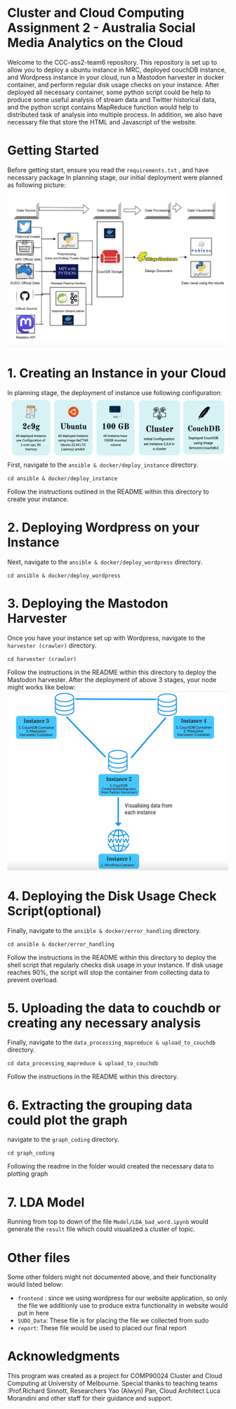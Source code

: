 # Cluster and Cloud Computing Assignment 2 - Australia Social Media Analytics on the Cloud
Welcome to the CCC-ass2-team6 repository. This repository is set up to allow you to deploy a ubuntu instance in MRC, deployed couchDB instance, and Wordpress instance in your cloud, run a Mastodon harvester in docker container, and perform regular disk usage checks on your instance. 
After deployed all necessary container, some python script could be help to produce some useful analysis of stream data and Twitter historical data, and the python script contains MapReduce function would help to distributed task of analysis into multiple process.
In addition, we also have necessary file that store the HTML and Javascript of the website.
# Getting Started
Before getting start, ensure you read the `requirements.txt` , and have necessary package
In planning stage, our initial deployment were planned as following picture:
<img src="Graph/pipeline.png" alt="pipeline" title="System Architecture">
# 1. Creating an Instance in your Cloud
In planning stage, the deployment of instance use following configuration:
<img src="Graph/instance_config.png" alt="deployment config" title="System Architecture">
First, navigate to the `ansible & docker/deploy_instance` directory.
```
cd ansible & docker/deploy_instance
```
Follow the instructions outlined in the README within this directory to create your instance.
# 2. Deploying Wordpress on your Instance
Next, navigate to the `ansible & docker/deploy_wordpress` directory.
```
cd ansible & docker/deploy_wordpress
```
# 3. Deploying the Mastodon Harvester
Once you have your instance set up with Wordpress, navigate to the `harvester (crawler)` directory.
```
cd harvester (crawler)
```
Follow the instructions in the README within this directory to deploy the Mastodon harvester.
After the deployment of above 3 stages, your node might works like below:
<img src="Graph/instance_connect.png" alt="instance connection" title="System Architecture">
# 4. Deploying the Disk Usage Check Script(optional)
Finally, navigate to the `ansible & docker/error_handling` directory.
```
cd ansible & docker/error_handling
```
Follow the instructions in the README within this directory to deploy the shell script that regularly checks disk usage in your instance. If disk usage reaches 90%, the script will stop the container from collecting data to prevent overload.
# 5. Uploading the data to couchdb or creating any necessary analysis
Finally, navigate to the `data_processing_mapreduce & upload_to_couchdb` directory.
```
cd data_processing_mapreduce & upload_to_couchdb
```
Follow the instructions in the README within this directory.
# 6. Extracting the grouping data could plot the graph
navigate to the `graph_coding` directory. 
```
cd graph_coding
```
Following the readme in the folder would created the necessary data to plotting graph
# 7. LDA Model
Running from top to down of the file `Model/LDA_bad_word.ipynb` would generate the `result` file
which could visualized a cluster of topic.
# Other files
Some other folders might not documented above, and their functionality would listed below:
* `frontend` : since we using wordpress for our website application, so only the file we additionly use to produce extra functionality in website would put in here
* `SUDO_Data`: These file is for placing the file we collected from sudo
* `report`: These file would be used to placed our final report
# Acknowledgments
This program was created as a project for COMP90024 Cluster and Cloud Computing at University of Melbourne. Special thanks to teaching teams :Prof.Richard Sinnott, Researchers Yao (Alwyn) Pan, Cloud Architect Luca Morandini and other staff for their guidance and support.
